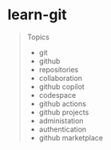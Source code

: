 # learn-git
> Topics
> * git
> * github
> * repositories
> * collaboration
> * github copilot
> * codespace
> * github actions
> * github projects
> * administation
> * authentication
> * github marketplace
